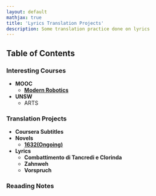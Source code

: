 ```yaml
---
layout: default
mathjax: true
title: 'Lyrics Translation Projects'
description: Some translation practice done on lyrics
---
```




## **Table of Contents**

### Interesting Courses
* **MOOC**
  * [**Modern Robotics**](https://gloogger.github.io/Modern_Robotics_Notes/)
* **UNSW**
  * ARTS

### Translation Projects
* **Coursera Subtitles**
* **Novels**
  * [**1632(Ongoing)**](https://paratranz.cn/projects/309)
* **Lyrics**
  * **Combattimento di Tancredi e Clorinda**
  * **Zahnweh**
  * **Vorspruch**

### Reaading Notes



